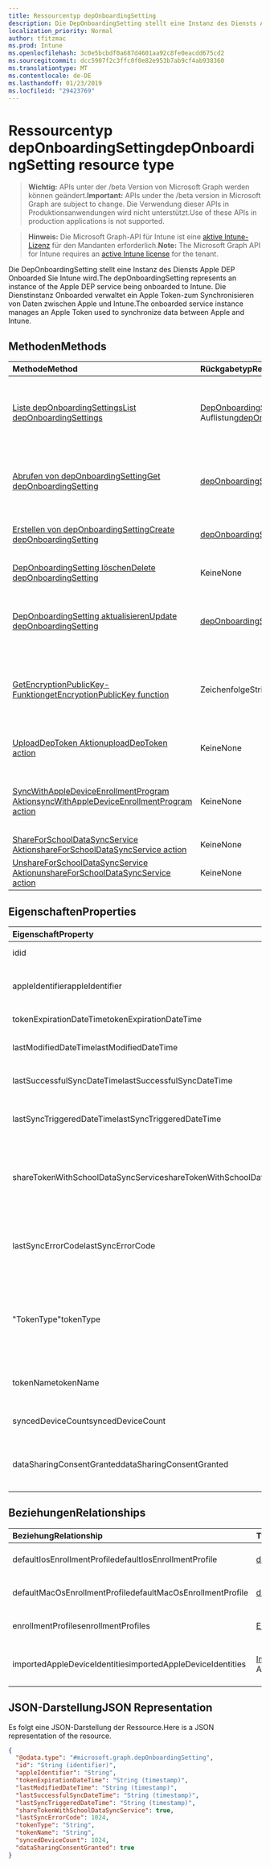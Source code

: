 ```yaml
---
title: Ressourcentyp depOnboardingSetting
description: Die DepOnboardingSetting stellt eine Instanz des Diensts Apple DEP Onboarded Sie Intune wird. Die Dienstinstanz Onboarded verwaltet ein Apple Token-zum Synchronisieren von Daten zwischen Apple und Intune.
localization_priority: Normal
author: tfitzmac
ms.prod: Intune
ms.openlocfilehash: 3c0e5bcbdf0a687d4601aa92c8fe0eacdd675cd2
ms.sourcegitcommit: dcc5907f2c3ffc0f0e82e953b7ab9cf4ab938360
ms.translationtype: MT
ms.contentlocale: de-DE
ms.lasthandoff: 01/23/2019
ms.locfileid: "29423769"
---
```

# <a name="deponboardingsetting-resource-type"></a><span data-ttu-id="b5952-104">Ressourcentyp depOnboardingSetting</span><span class="sxs-lookup"><span data-stu-id="b5952-104">depOnboardingSetting resource type</span></span>

> <span data-ttu-id="b5952-105">**Wichtig:** APIs unter der /beta Version von Microsoft Graph werden können geändert.</span><span class="sxs-lookup"><span data-stu-id="b5952-105">**Important:** APIs under the /beta version in Microsoft Graph are subject to change.</span></span> <span data-ttu-id="b5952-106">Die Verwendung dieser APIs in Produktionsanwendungen wird nicht unterstützt.</span><span class="sxs-lookup"><span data-stu-id="b5952-106">Use of these APIs in production applications is not supported.</span></span>

> <span data-ttu-id="b5952-107">**Hinweis:** Die Microsoft Graph-API für Intune ist eine [aktive Intune-Lizenz](https://go.microsoft.com/fwlink/?linkid=839381) für den Mandanten erforderlich.</span><span class="sxs-lookup"><span data-stu-id="b5952-107">**Note:** The Microsoft Graph API for Intune requires an [active Intune license](https://go.microsoft.com/fwlink/?linkid=839381) for the tenant.</span></span>

<span data-ttu-id="b5952-108">Die DepOnboardingSetting stellt eine Instanz des Diensts Apple DEP Onboarded Sie Intune wird.</span><span class="sxs-lookup"><span data-stu-id="b5952-108">The depOnboardingSetting represents an instance of the Apple DEP service being onboarded to Intune.</span></span> <span data-ttu-id="b5952-109">Die Dienstinstanz Onboarded verwaltet ein Apple Token-zum Synchronisieren von Daten zwischen Apple und Intune.</span><span class="sxs-lookup"><span data-stu-id="b5952-109">The onboarded service instance manages an Apple Token used to synchronize data between Apple and Intune.</span></span>

## <a name="methods"></a><span data-ttu-id="b5952-110">Methoden</span><span class="sxs-lookup"><span data-stu-id="b5952-110">Methods</span></span>
|<span data-ttu-id="b5952-111">Methode</span><span class="sxs-lookup"><span data-stu-id="b5952-111">Method</span></span>|<span data-ttu-id="b5952-112">Rückgabetyp</span><span class="sxs-lookup"><span data-stu-id="b5952-112">Return Type</span></span>|<span data-ttu-id="b5952-113">Beschreibung</span><span class="sxs-lookup"><span data-stu-id="b5952-113">Description</span></span>|
|:---|:---|:---|
|[<span data-ttu-id="b5952-114">Liste depOnboardingSettings</span><span class="sxs-lookup"><span data-stu-id="b5952-114">List depOnboardingSettings</span></span>](../api/intune-enrollment-deponboardingsetting-list.md)|<span data-ttu-id="b5952-115">[DepOnboardingSetting](../resources/intune-enrollment-deponboardingsetting.md) -Auflistung</span><span class="sxs-lookup"><span data-stu-id="b5952-115">[depOnboardingSetting](../resources/intune-enrollment-deponboardingsetting.md) collection</span></span>|<span data-ttu-id="b5952-116">Listeneigenschaften und Beziehungen der [DepOnboardingSetting](../resources/intune-enrollment-deponboardingsetting.md) -Objekte.</span><span class="sxs-lookup"><span data-stu-id="b5952-116">List properties and relationships of the [depOnboardingSetting](../resources/intune-enrollment-deponboardingsetting.md) objects.</span></span>|
|[<span data-ttu-id="b5952-117">Abrufen von depOnboardingSetting</span><span class="sxs-lookup"><span data-stu-id="b5952-117">Get depOnboardingSetting</span></span>](../api/intune-enrollment-deponboardingsetting-get.md)|[<span data-ttu-id="b5952-118">depOnboardingSetting</span><span class="sxs-lookup"><span data-stu-id="b5952-118">depOnboardingSetting</span></span>](../resources/intune-enrollment-deponboardingsetting.md)|<span data-ttu-id="b5952-119">Lesen Sie Eigenschaften und Beziehungen des [DepOnboardingSetting](../resources/intune-enrollment-deponboardingsetting.md) -Objekts.</span><span class="sxs-lookup"><span data-stu-id="b5952-119">Read properties and relationships of the [depOnboardingSetting](../resources/intune-enrollment-deponboardingsetting.md) object.</span></span>|
|[<span data-ttu-id="b5952-120">Erstellen von depOnboardingSetting</span><span class="sxs-lookup"><span data-stu-id="b5952-120">Create depOnboardingSetting</span></span>](../api/intune-enrollment-deponboardingsetting-create.md)|[<span data-ttu-id="b5952-121">depOnboardingSetting</span><span class="sxs-lookup"><span data-stu-id="b5952-121">depOnboardingSetting</span></span>](../resources/intune-enrollment-deponboardingsetting.md)|<span data-ttu-id="b5952-122">Erstellen eines neuen [DepOnboardingSetting](../resources/intune-enrollment-deponboardingsetting.md) -Objekts.</span><span class="sxs-lookup"><span data-stu-id="b5952-122">Create a new [depOnboardingSetting](../resources/intune-enrollment-deponboardingsetting.md) object.</span></span>|
|[<span data-ttu-id="b5952-123">DepOnboardingSetting löschen</span><span class="sxs-lookup"><span data-stu-id="b5952-123">Delete depOnboardingSetting</span></span>](../api/intune-enrollment-deponboardingsetting-delete.md)|<span data-ttu-id="b5952-124">Keine</span><span class="sxs-lookup"><span data-stu-id="b5952-124">None</span></span>|<span data-ttu-id="b5952-125">Löscht eine [DepOnboardingSetting](../resources/intune-enrollment-deponboardingsetting.md).</span><span class="sxs-lookup"><span data-stu-id="b5952-125">Deletes a [depOnboardingSetting](../resources/intune-enrollment-deponboardingsetting.md).</span></span>|
|[<span data-ttu-id="b5952-126">DepOnboardingSetting aktualisieren</span><span class="sxs-lookup"><span data-stu-id="b5952-126">Update depOnboardingSetting</span></span>](../api/intune-enrollment-deponboardingsetting-update.md)|[<span data-ttu-id="b5952-127">depOnboardingSetting</span><span class="sxs-lookup"><span data-stu-id="b5952-127">depOnboardingSetting</span></span>](../resources/intune-enrollment-deponboardingsetting.md)|<span data-ttu-id="b5952-128">Aktualisieren Sie die Eigenschaften eines [DepOnboardingSetting](../resources/intune-enrollment-deponboardingsetting.md) -Objekts.</span><span class="sxs-lookup"><span data-stu-id="b5952-128">Update the properties of a [depOnboardingSetting](../resources/intune-enrollment-deponboardingsetting.md) object.</span></span>|
|[<span data-ttu-id="b5952-129">GetEncryptionPublicKey-Funktion</span><span class="sxs-lookup"><span data-stu-id="b5952-129">getEncryptionPublicKey function</span></span>](../api/intune-enrollment-deponboardingsetting-getencryptionpublickey.md)|<span data-ttu-id="b5952-130">Zeichenfolge</span><span class="sxs-lookup"><span data-stu-id="b5952-130">String</span></span>|<span data-ttu-id="b5952-131">Rufen Sie einen öffentlichen Schlüssel zum Verschlüsseln des Apple Gerät Registrierung Programms token ab</span><span class="sxs-lookup"><span data-stu-id="b5952-131">Get a public key to use to encrypt the Apple device enrollment program token</span></span>|
|[<span data-ttu-id="b5952-132">UploadDepToken Aktion</span><span class="sxs-lookup"><span data-stu-id="b5952-132">uploadDepToken action</span></span>](../api/intune-enrollment-deponboardingsetting-uploaddeptoken.md)|<span data-ttu-id="b5952-133">Keine</span><span class="sxs-lookup"><span data-stu-id="b5952-133">None</span></span>|<span data-ttu-id="b5952-134">Lädt ein neues Gerät Registrierung Programm Token hoch</span><span class="sxs-lookup"><span data-stu-id="b5952-134">Uploads a new Device Enrollment Program token</span></span>|
|[<span data-ttu-id="b5952-135">SyncWithAppleDeviceEnrollmentProgram Aktion</span><span class="sxs-lookup"><span data-stu-id="b5952-135">syncWithAppleDeviceEnrollmentProgram action</span></span>](../api/intune-enrollment-deponboardingsetting-syncwithappledeviceenrollmentprogram.md)|<span data-ttu-id="b5952-136">Keine</span><span class="sxs-lookup"><span data-stu-id="b5952-136">None</span></span>|<span data-ttu-id="b5952-137">Zwischen Apple Gerät Registrierung Programm und Intune synchronisiert</span><span class="sxs-lookup"><span data-stu-id="b5952-137">Synchronizes between Apple Device Enrollment Program and Intune</span></span>|
|[<span data-ttu-id="b5952-138">ShareForSchoolDataSyncService Aktion</span><span class="sxs-lookup"><span data-stu-id="b5952-138">shareForSchoolDataSyncService action</span></span>](../api/intune-enrollment-deponboardingsetting-shareforschooldatasyncservice.md)|<span data-ttu-id="b5952-139">Keine</span><span class="sxs-lookup"><span data-stu-id="b5952-139">None</span></span>|<span data-ttu-id="b5952-140">Noch nicht dokumentiert</span><span class="sxs-lookup"><span data-stu-id="b5952-140">Not yet documented</span></span>|
|[<span data-ttu-id="b5952-141">UnshareForSchoolDataSyncService Aktion</span><span class="sxs-lookup"><span data-stu-id="b5952-141">unshareForSchoolDataSyncService action</span></span>](../api/intune-enrollment-deponboardingsetting-unshareforschooldatasyncservice.md)|<span data-ttu-id="b5952-142">Keine</span><span class="sxs-lookup"><span data-stu-id="b5952-142">None</span></span>|<span data-ttu-id="b5952-143">Noch nicht dokumentiert</span><span class="sxs-lookup"><span data-stu-id="b5952-143">Not yet documented</span></span>|

## <a name="properties"></a><span data-ttu-id="b5952-144">Eigenschaften</span><span class="sxs-lookup"><span data-stu-id="b5952-144">Properties</span></span>
|<span data-ttu-id="b5952-145">Eigenschaft</span><span class="sxs-lookup"><span data-stu-id="b5952-145">Property</span></span>|<span data-ttu-id="b5952-146">Typ</span><span class="sxs-lookup"><span data-stu-id="b5952-146">Type</span></span>|<span data-ttu-id="b5952-147">Beschreibung</span><span class="sxs-lookup"><span data-stu-id="b5952-147">Description</span></span>|
|:---|:---|:---|
|<span data-ttu-id="b5952-148">id</span><span class="sxs-lookup"><span data-stu-id="b5952-148">id</span></span>|<span data-ttu-id="b5952-149">String</span><span class="sxs-lookup"><span data-stu-id="b5952-149">String</span></span>|<span data-ttu-id="b5952-150">UUID für das Objekt</span><span class="sxs-lookup"><span data-stu-id="b5952-150">UUID for the object</span></span>|
|<span data-ttu-id="b5952-151">appleIdentifier</span><span class="sxs-lookup"><span data-stu-id="b5952-151">appleIdentifier</span></span>|<span data-ttu-id="b5952-152">String</span><span class="sxs-lookup"><span data-stu-id="b5952-152">String</span></span>|<span data-ttu-id="b5952-153">Die Apple-ID verwendet, um das aktuelle Token abzurufen.</span><span class="sxs-lookup"><span data-stu-id="b5952-153">The Apple ID used to obtain the current token.</span></span>|
|<span data-ttu-id="b5952-154">tokenExpirationDateTime</span><span class="sxs-lookup"><span data-stu-id="b5952-154">tokenExpirationDateTime</span></span>|<span data-ttu-id="b5952-155">DateTimeOffset</span><span class="sxs-lookup"><span data-stu-id="b5952-155">DateTimeOffset</span></span>|<span data-ttu-id="b5952-156">Wenn das Token abläuft.</span><span class="sxs-lookup"><span data-stu-id="b5952-156">When the token will expire.</span></span>|
|<span data-ttu-id="b5952-157">lastModifiedDateTime</span><span class="sxs-lookup"><span data-stu-id="b5952-157">lastModifiedDateTime</span></span>|<span data-ttu-id="b5952-158">DateTimeOffset</span><span class="sxs-lookup"><span data-stu-id="b5952-158">DateTimeOffset</span></span>|<span data-ttu-id="b5952-159">Wenn der Dienst Onboarded wurde.</span><span class="sxs-lookup"><span data-stu-id="b5952-159">When the service was onboarded.</span></span>|
|<span data-ttu-id="b5952-160">lastSuccessfulSyncDateTime</span><span class="sxs-lookup"><span data-stu-id="b5952-160">lastSuccessfulSyncDateTime</span></span>|<span data-ttu-id="b5952-161">DateTimeOffset</span><span class="sxs-lookup"><span data-stu-id="b5952-161">DateTimeOffset</span></span>|<span data-ttu-id="b5952-162">Wenn der Dienst letzten Syned mit Intune</span><span class="sxs-lookup"><span data-stu-id="b5952-162">When the service last syned with Intune</span></span>|
|<span data-ttu-id="b5952-163">lastSyncTriggeredDateTime</span><span class="sxs-lookup"><span data-stu-id="b5952-163">lastSyncTriggeredDateTime</span></span>|<span data-ttu-id="b5952-164">DateTimeOffset</span><span class="sxs-lookup"><span data-stu-id="b5952-164">DateTimeOffset</span></span>|<span data-ttu-id="b5952-165">Wenn Intune zuletzt eine Synchronisierung angefordert wird.</span><span class="sxs-lookup"><span data-stu-id="b5952-165">When Intune last requested a sync.</span></span>|
|<span data-ttu-id="b5952-166">shareTokenWithSchoolDataSyncService</span><span class="sxs-lookup"><span data-stu-id="b5952-166">shareTokenWithSchoolDataSyncService</span></span>|<span data-ttu-id="b5952-167">Boolean</span><span class="sxs-lookup"><span data-stu-id="b5952-167">Boolean</span></span>|<span data-ttu-id="b5952-168">Unabhängig davon, ob die Datenausführungsverhinderung token Freigabe mit dem Schule Daten Sync-Dienst aktiviert ist.</span><span class="sxs-lookup"><span data-stu-id="b5952-168">Whether or not the Dep token sharing is enabled with the School Data Sync service.</span></span>|
|<span data-ttu-id="b5952-169">lastSyncErrorCode</span><span class="sxs-lookup"><span data-stu-id="b5952-169">lastSyncErrorCode</span></span>|<span data-ttu-id="b5952-170">Int32</span><span class="sxs-lookup"><span data-stu-id="b5952-170">Int32</span></span>|<span data-ttu-id="b5952-171">Fehlercode von Apple während der letzten Synchronisierung der Datenausführungsverhinderung gemeldet.</span><span class="sxs-lookup"><span data-stu-id="b5952-171">Error code reported by Apple during last dep sync.</span></span>|
|<span data-ttu-id="b5952-172">"TokenType"</span><span class="sxs-lookup"><span data-stu-id="b5952-172">tokenType</span></span>|[<span data-ttu-id="b5952-173">depTokenType</span><span class="sxs-lookup"><span data-stu-id="b5952-173">depTokenType</span></span>](../resources/intune-enrollment-deptokentype.md)|<span data-ttu-id="b5952-174">Ruft ab oder legt ihn fest die Datenausführungsverhinderung Token.</span><span class="sxs-lookup"><span data-stu-id="b5952-174">Gets or sets the Dep Token Type.</span></span> <span data-ttu-id="b5952-175">Mögliche Werte sind: `none`, `dep` und `appleSchoolManager`.</span><span class="sxs-lookup"><span data-stu-id="b5952-175">Possible values are: `none`, `dep`, `appleSchoolManager`.</span></span>|
|<span data-ttu-id="b5952-176">tokenName</span><span class="sxs-lookup"><span data-stu-id="b5952-176">tokenName</span></span>|<span data-ttu-id="b5952-177">Zeichenfolge</span><span class="sxs-lookup"><span data-stu-id="b5952-177">String</span></span>|<span data-ttu-id="b5952-178">Anzeigename für die Datenausführungsverhinderung Token</span><span class="sxs-lookup"><span data-stu-id="b5952-178">Friendly Name for Dep Token</span></span>|
|<span data-ttu-id="b5952-179">syncedDeviceCount</span><span class="sxs-lookup"><span data-stu-id="b5952-179">syncedDeviceCount</span></span>|<span data-ttu-id="b5952-180">Int32</span><span class="sxs-lookup"><span data-stu-id="b5952-180">Int32</span></span>|<span data-ttu-id="b5952-181">Ruft synchronisierter Anzahl der Geräte</span><span class="sxs-lookup"><span data-stu-id="b5952-181">Gets synced device count</span></span>|
|<span data-ttu-id="b5952-182">dataSharingConsentGranted</span><span class="sxs-lookup"><span data-stu-id="b5952-182">dataSharingConsentGranted</span></span>|<span data-ttu-id="b5952-183">Boolean</span><span class="sxs-lookup"><span data-stu-id="b5952-183">Boolean</span></span>|<span data-ttu-id="b5952-184">Stimmen Sie gewährte Zugriffsberechtigungen für die Datenfreigabe mit Apple Dep-Dienst</span><span class="sxs-lookup"><span data-stu-id="b5952-184">Consent granted for data sharing with Apple Dep Service</span></span>|

## <a name="relationships"></a><span data-ttu-id="b5952-185">Beziehungen</span><span class="sxs-lookup"><span data-stu-id="b5952-185">Relationships</span></span>
|<span data-ttu-id="b5952-186">Beziehung</span><span class="sxs-lookup"><span data-stu-id="b5952-186">Relationship</span></span>|<span data-ttu-id="b5952-187">Typ</span><span class="sxs-lookup"><span data-stu-id="b5952-187">Type</span></span>|<span data-ttu-id="b5952-188">Beschreibung</span><span class="sxs-lookup"><span data-stu-id="b5952-188">Description</span></span>|
|:---|:---|:---|
|<span data-ttu-id="b5952-189">defaultIosEnrollmentProfile</span><span class="sxs-lookup"><span data-stu-id="b5952-189">defaultIosEnrollmentProfile</span></span>|[<span data-ttu-id="b5952-190">depIOSEnrollmentProfile</span><span class="sxs-lookup"><span data-stu-id="b5952-190">depIOSEnrollmentProfile</span></span>](../resources/intune-enrollment-depiosenrollmentprofile.md)|<span data-ttu-id="b5952-191">Standardmäßige iOS Registrierung Profil</span><span class="sxs-lookup"><span data-stu-id="b5952-191">Default iOS Enrollment Profile</span></span>|
|<span data-ttu-id="b5952-192">defaultMacOsEnrollmentProfile</span><span class="sxs-lookup"><span data-stu-id="b5952-192">defaultMacOsEnrollmentProfile</span></span>|[<span data-ttu-id="b5952-193">depMacOSEnrollmentProfile</span><span class="sxs-lookup"><span data-stu-id="b5952-193">depMacOSEnrollmentProfile</span></span>](../resources/intune-enrollment-depmacosenrollmentprofile.md)|<span data-ttu-id="b5952-194">Standardprofil für Mac OS-Registrierung</span><span class="sxs-lookup"><span data-stu-id="b5952-194">Default MacOs Enrollment Profile</span></span>|
|<span data-ttu-id="b5952-195">enrollmentProfiles</span><span class="sxs-lookup"><span data-stu-id="b5952-195">enrollmentProfiles</span></span>|<span data-ttu-id="b5952-196">[EnrollmentProfile](../resources/intune-enrollment-enrollmentprofile.md) -Auflistung</span><span class="sxs-lookup"><span data-stu-id="b5952-196">[enrollmentProfile](../resources/intune-enrollment-enrollmentprofile.md) collection</span></span>|<span data-ttu-id="b5952-197">Die Registrierung Profile.</span><span class="sxs-lookup"><span data-stu-id="b5952-197">The enrollment profiles.</span></span>|
|<span data-ttu-id="b5952-198">importedAppleDeviceIdentities</span><span class="sxs-lookup"><span data-stu-id="b5952-198">importedAppleDeviceIdentities</span></span>|<span data-ttu-id="b5952-199">[ImportedAppleDeviceIdentity](../resources/intune-enrollment-importedappledeviceidentity.md) -Auflistung</span><span class="sxs-lookup"><span data-stu-id="b5952-199">[importedAppleDeviceIdentity](../resources/intune-enrollment-importedappledeviceidentity.md) collection</span></span>|<span data-ttu-id="b5952-200">Die importierten Apple Gerät Identitäten.</span><span class="sxs-lookup"><span data-stu-id="b5952-200">The imported Apple device identities.</span></span>|

## <a name="json-representation"></a><span data-ttu-id="b5952-201">JSON-Darstellung</span><span class="sxs-lookup"><span data-stu-id="b5952-201">JSON Representation</span></span>
<span data-ttu-id="b5952-202">Es folgt eine JSON-Darstellung der Ressource.</span><span class="sxs-lookup"><span data-stu-id="b5952-202">Here is a JSON representation of the resource.</span></span>
<!-- {
  "blockType": "resource",
  "keyProperty": "id",
  "@odata.type": "microsoft.graph.depOnboardingSetting"
}
-->
``` json
{
  "@odata.type": "#microsoft.graph.depOnboardingSetting",
  "id": "String (identifier)",
  "appleIdentifier": "String",
  "tokenExpirationDateTime": "String (timestamp)",
  "lastModifiedDateTime": "String (timestamp)",
  "lastSuccessfulSyncDateTime": "String (timestamp)",
  "lastSyncTriggeredDateTime": "String (timestamp)",
  "shareTokenWithSchoolDataSyncService": true,
  "lastSyncErrorCode": 1024,
  "tokenType": "String",
  "tokenName": "String",
  "syncedDeviceCount": 1024,
  "dataSharingConsentGranted": true
}
```





